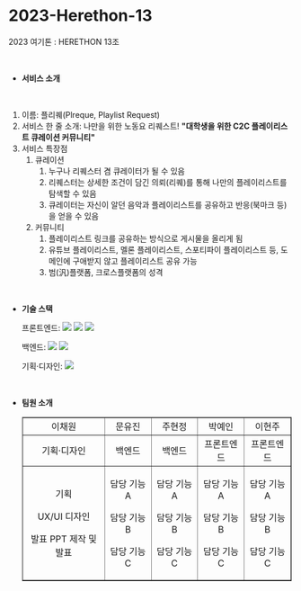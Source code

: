 # 2023-Herethon-13

2023 여기톤 : HERETHON 13조

<br/>

- **서비스 소개**

<br/>

1. 이름: 플리퀘(Plreque, Playlist Request)
2. 서비스 한 줄 소개: 나만을 위한 노동요 리퀘스트! **"대학생을 위한 C2C 플레이리스트 큐레이션 커뮤니티"**
3. 서비스 특장점
   1) 큐레이션
      1) 누구나 리퀘스터 겸 큐레이터가 될 수 있음
      2) 리퀘스터는 상세한 조건이 담긴 의뢰(리퀘)를 통해 나만의 플레이리스트를 탐색할 수 있음
      3) 큐레이터는 자신이 알던 음악과 플레이리스트를 공유하고 반응(북마크 등)을 얻을 수 있음
   2) 커뮤니티
      1) 플레이리스트 링크를 공유하는 방식으로 게시물을 올리게 됨
      2) 유튜브 플레이리스트, 멜론 플레이리스트, 스포티파이 플레이리스트 등, 도메인에 구애받지 않고 플레이리스트 공유 가능
      3) 범(汎)플랫폼, 크로스플랫폼의 성격

<br/>

- **기술 스택**

  <span>프론트엔드: </span> <img src="https://img.shields.io/badge/html-E34F26?style=for-the-badge&logo=html5&logoColor=white"> <img src="https://img.shields.io/badge/css-1572B6?style=for-the-badge&logo=css3&logoColor=white"> <img src="https://img.shields.io/badge/javascript-F7DF1E?style=for-the-badge&logo=javascript&logoColor=black">

  <span>백엔드: </span><img src="https://img.shields.io/badge/python-3776AB?style=for-the-badge&logo=python&logoColor=white"> <img src="https://img.shields.io/badge/django-092E20?style=for-the-badge&logo=Django&logoColor=white">

  <span>기획·디자인: </span> <img src="https://img.shields.io/badge/figma-F24E1E?style=for-the-badge&logo=figma&logoColor=white">
  
<br/>

- **팀원 소개**

  <table border="" cellspacing="0" cellpadding="0" width="100%">
  <tr width="100%">
  <td align="center">이채원</a></td>
  <td align="center">문유진</a></td>
  <td align="center">주현정</a></td>
  <td align="center">박예인</a></td>
  <td align="center">이현주</a></td>    
  </tr>

  <tr width="100%">
  <td  align="center">기획·디자인</td>
  <td  align="center">백엔드</td>
  <td  align="center">백엔드</td>
  <td  align="center">프론트엔드</td>
  <td  align="center">프론트엔드</td>
  </tr>
  
  <tr width="100%">
  <td  align="center"><p>기획</p><p>UX/UI 디자인</p><p>발표 PPT 제작 및 발표</p></td>
  <td  align="center"><p>담당 기능 A</p><p>담당 기능 B</p><p>담당 기능 C</p></td>
  <td  align="center"><p>담당 기능 A</p><p>담당 기능 B</p><p>담당 기능 C</p></td>
  <td  align="center"><p>담당 기능 A</p><p>담당 기능 B</p><p>담당 기능 C</p></td>
  <td  align="center"><p>담당 기능 A</p><p>담당 기능 B</p><p>담당 기능 C</p></td>
  </tr>
  </table>
